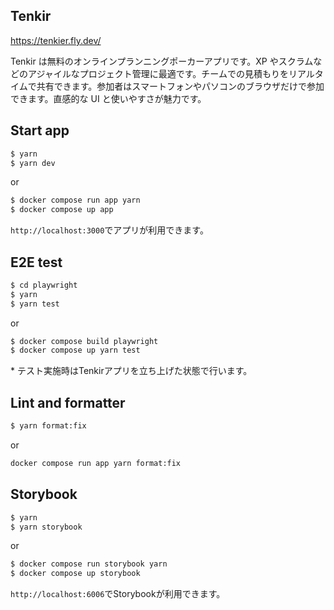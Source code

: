 ## Tenkir

https://tenkier.fly.dev/

Tenkir は無料のオンラインプランニングポーカーアプリです。XP やスクラムなどのアジャイルなプロジェクト管理に最適です。チームでの見積もりをリアルタイムで共有できます。参加者はスマートフォンやパソコンのブラウザだけで参加できます。直感的な UI と使いやすさが魅力です。

## Start app

```bash
$ yarn
$ yarn dev
```
or
```bash
$ docker compose run app yarn
$ docker compose up app
```
`http://localhost:3000`でアプリが利用できます。

## E2E test

```bash
$ cd playwright
$ yarn
$ yarn test
```
or
```bash
$ docker compose build playwright
$ docker compose up yarn test
```
\* テスト実施時はTenkirアプリを立ち上げた状態で行います。

## Lint and formatter

```bash
$ yarn format:fix
```
or
```bash
docker compose run app yarn format:fix
```

## Storybook

```bash
$ yarn
$ yarn storybook
```
or
```bash
$ docker compose run storybook yarn
$ docker compose up storybook
```
`http://localhost:6006`でStorybookが利用できます。